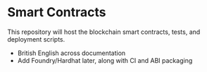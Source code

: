 # Smart Contracts

This repository will host the blockchain smart contracts, tests, and deployment scripts.

- British English across documentation
- Add Foundry/Hardhat later, along with CI and ABI packaging
